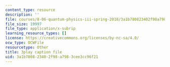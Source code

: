 ```yaml
---
content_type: resource
description: ''
file: courses/8-06-quantum-physics-iii-spring-2018/3a1b780823402f98a7983cee3cc96f21_papfq4sdC3w.srt
file_size: 19997
file_type: application/x-subrip
learning_resource_types: []
license: https://creativecommons.org/licenses/by-nc-sa/4.0/
ocw_type: OCWFile
resourcetype: Other
title: 3play caption file
uid: 3a1b7808-2340-2f98-a798-3cee3cc96f21
---
```

